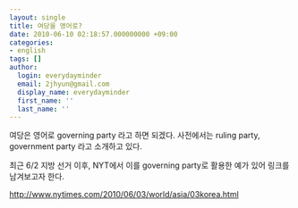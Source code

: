 ```yaml
---
layout: single
title: 여당을 영어로?
date: 2010-06-10 02:18:57.000000000 +09:00
categories:
- english
tags: []
author:
  login: everydayminder
  email: 2jhyun@gmail.com
  display_name: everydayminder
  first_name: ''
  last_name: ''
---
```

여당은 영어로 governing party 라고 하면 되겠다.
사전에서는 ruling party, government party 라고 소개하고 있다.

최근 6/2 지방 선거 이후, NYT에서 이를 governing party로 활용한 예가 있어 링크를 남겨보고자 한다.

<a title="[http://www.nytimes.com/2010/06/03/world/asia/03korea.html]로 이동합니다." target="_blank" href="http://www.nytimes.com/2010/06/03/world/asia/03korea.html">http://www.nytimes.com/2010/06/03/world/asia/03korea.html</a>
